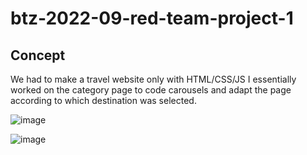 # btz-2022-09-red-team-project-1
## Concept

We had to make a travel website only with HTML/CSS/JS
I essentially worked on the category page to code carousels and adapt the page according to which destination was selected.

![image](https://user-images.githubusercontent.com/105073078/206472983-5b95a030-af3a-483d-9713-b640ae8ea511.png)

![image](https://user-images.githubusercontent.com/105073078/206473064-6ae4c69e-fafa-4ec3-b57f-5f7d25a76b7e.png)
